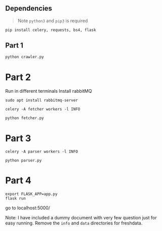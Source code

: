 # 
## Dependencies
> Note `python3` and `pip3` is required
```
pip install celery, requests, bs4, flask
```
## Part 1
```
python crawler.py
```

# Part 2
Run in different terminals
Install rabbitMQ
```
sudo apt install rabbitmq-server
```
```
celery -A fetcher workers -l INFO
```
```
python fetcher.py
```

# Part 3
```
celery -A parser workers -l INFO
```
```
python parser.py
```

# Part 4
```
export FLASK_APP=app.py
flask run
```

go to localhost:5000/

Note: I have included a dummy document with very few question just for easy running.
Remove the `info` and `data` directories for freshdata.
